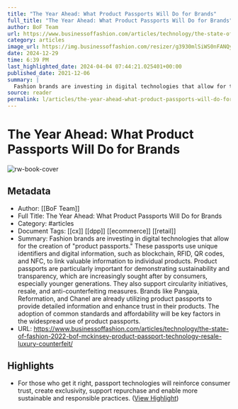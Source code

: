 ```yaml
---
title: "The Year Ahead: What Product Passports Will Do for Brands"
full_title: "The Year Ahead: What Product Passports Will Do for Brands"
author: BoF Team
url: https://www.businessoffashion.com/articles/technology/the-state-of-fashion-2022-bof-mckinsey-product-passport-technology-resale-luxury-counterfeit/
category: articles
image_url: https://img.businessoffashion.com/resizer/g3930mlSiWS0nFANQyv1F7oHeOY=/1200x630/filters:format(png):quality(70):focal(1095x703:1105x713)/cloudfront-eu-central-1.images.arcpublishing.com/businessoffashion/MP6HG3WXKNGHJJ5DXMHNQXD5NQ.png
date: 2024-12-29
time: 6:39 PM
last_highlighted_date: 2024-04-04 07:44:21.025401+00:00
published_date: 2021-12-06
summary: |
  Fashion brands are investing in digital technologies that allow for the creation of "product passports." These passports use unique identifiers and digital information, such as blockchain, RFID, QR codes, and NFC, to link valuable information to individual products. Product passports are particularly important for demonstrating sustainability and transparency, which are increasingly sought after by consumers, especially younger generations. They also support circularity initiatives, resale, and anti-counterfeiting measures. Brands like Pangaia, Reformation, and Chanel are already utilizing product passports to provide detailed information and enhance trust in their products. The adoption of common standards and affordability will be key factors in the widespread use of product passports.
source: reader
permalink: l/articles/the-year-ahead-what-product-passports-will-do-for-brands
---
```

# The Year Ahead: What Product Passports Will Do for Brands

![rw-book-cover](https://img.businessoffashion.com/resizer/g3930mlSiWS0nFANQyv1F7oHeOY=/1200x630/filters:format(png):quality(70):focal(1095x703:1105x713)/cloudfront-eu-central-1.images.arcpublishing.com/businessoffashion/MP6HG3WXKNGHJJ5DXMHNQXD5NQ.png)

## Metadata
- Author: [[BoF Team]]
- Full Title: The Year Ahead: What Product Passports Will Do for Brands
- Category: #articles
- Document Tags: [[cx]] [[dpp]] [[ecommerce]] [[retail]] 
- Summary: Fashion brands are investing in digital technologies that allow for the creation of "product passports." These passports use unique identifiers and digital information, such as blockchain, RFID, QR codes, and NFC, to link valuable information to individual products. Product passports are particularly important for demonstrating sustainability and transparency, which are increasingly sought after by consumers, especially younger generations. They also support circularity initiatives, resale, and anti-counterfeiting measures. Brands like Pangaia, Reformation, and Chanel are already utilizing product passports to provide detailed information and enhance trust in their products. The adoption of common standards and affordability will be key factors in the widespread use of product passports.
- URL: https://www.businessoffashion.com/articles/technology/the-state-of-fashion-2022-bof-mckinsey-product-passport-technology-resale-luxury-counterfeit/

## Highlights
- For those who get it right, passport technologies will reinforce consumer trust, create exclusivity, support repurchase and enable more sustainable and responsible practices. ([View Highlight](https://read.readwise.io/read/01htm11pqfc6r62y3zjqtrd3qz))


